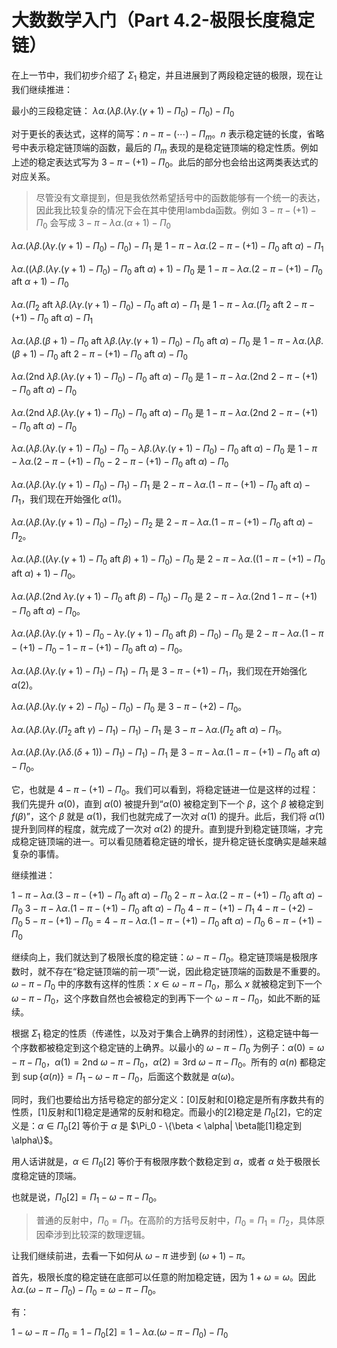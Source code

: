 # 大数数学入门（Part 4.2-极限长度稳定链）

在上一节中，我们初步介绍了 $\Sigma_1$ 稳定，并且进展到了两段稳定链的极限，现在让我们继续推进：

最小的三段稳定链：
$\lambda \alpha.(\lambda \beta.(\lambda \gamma.(\gamma + 1) - \Pi_0) - \Pi_0) - \Pi_0$

对于更长的表达式，这样的简写：$n-\pi-(\cdots)-\Pi_m$。$n$ 表示稳定链的长度，省略号中表示稳定链顶端的函数，最后的 $\Pi_m$ 表现的是稳定链顶端的稳定性质。例如上述的稳定表达式写为 $3-\pi-(+1)-\Pi_0$。此后的部分也会给出这两类表达式的对应关系。

> 尽管没有文章提到，但是我依然希望括号中的函数能够有一个统一的表达，因此我比较复杂的情况下会在其中使用lambda函数。例如 $3-\pi-(+1)-\Pi_0$ 会写成 $3-\pi-\lambda \alpha.(\alpha + 1) - \Pi_0$

$\lambda \alpha.(\lambda \beta.(\lambda \gamma.(\gamma + 1) - \Pi_0) - \Pi_0) - \Pi_1$
是 $1-\pi-\lambda \alpha.(2-\pi-(+1)-\Pi_0 \text{ aft } \alpha)-\Pi_1$

$\lambda \alpha.((\lambda \beta.(\lambda \gamma.(\gamma + 1) - \Pi_0) - \Pi_0 \text{ aft } \alpha) + 1) - \Pi_0$
是 $1-\pi-\lambda \alpha.(2-\pi-(+1)-\Pi_0 \text{ aft } \alpha + 1)-\Pi_0$

$\lambda \alpha.(\Pi_2 \text{ aft }\lambda \beta.(\lambda \gamma.(\gamma + 1) - \Pi_0) - \Pi_0 \text{ aft } \alpha) - \Pi_1$
是 $1-\pi-\lambda \alpha.(\Pi_2 \text{ aft } 2-\pi-(+1)-\Pi_0 \text{ aft } \alpha)-\Pi_1$

$\lambda \alpha.(\lambda \beta.(\beta + 1) - \Pi_0 \text{ aft }\lambda \beta.(\lambda \gamma.(\gamma + 1) - \Pi_0) - \Pi_0 \text{ aft } \alpha) - \Pi_0$
是 $1-\pi-\lambda \alpha.(\lambda \beta.(\beta + 1) - \Pi_0 \text{ aft } 2-\pi-(+1)-\Pi_0 \text{ aft } \alpha)-\Pi_0$

$\lambda \alpha.(\text{2nd }\lambda \beta.(\lambda \gamma.(\gamma + 1) - \Pi_0) - \Pi_0 \text{ aft } \alpha) - \Pi_0$
是 $1-\pi-\lambda \alpha.(\text{2nd } 2-\pi-(+1)-\Pi_0 \text{ aft } \alpha)-\Pi_0$

$\lambda \alpha.(\text{2nd }\lambda \beta.(\lambda \gamma.(\gamma + 1) - \Pi_0) - \Pi_0 \text{ aft } \alpha) - \Pi_0$
是 $1-\pi-\lambda \alpha.(\text{2nd } 2-\pi-(+1)-\Pi_0 \text{ aft } \alpha)-\Pi_0$

$\lambda \alpha.(\lambda \beta.(\lambda \gamma.(\gamma + 1) - \Pi_0) - \Pi_0 - \lambda \beta.(\lambda \gamma.(\gamma + 1) - \Pi_0) - \Pi_0 \text{ aft } \alpha) - \Pi_0$
是 $1-\pi-\lambda \alpha.(2-\pi-(+1)-\Pi_0-2-\pi-(+1)-\Pi_0 \text{ aft } \alpha)-\Pi_0$

$\lambda \alpha.(\lambda \beta.(\lambda \gamma.(\gamma + 1) - \Pi_0) - \Pi_1) - \Pi_1$
是 $2-\pi-\lambda\alpha.(1-\pi-(+1)-\Pi_0\text{ aft } \alpha)-\Pi_1$，我们现在开始强化 $\alpha(1)$。

$\lambda \alpha.(\lambda \beta.(\lambda \gamma.(\gamma + 1) - \Pi_0) - \Pi_2) - \Pi_2$
是 $2-\pi-\lambda\alpha.(1-\pi-(+1)-\Pi_0\text{ aft } \alpha)-\Pi_2$。

$\lambda \alpha.(\lambda \beta.((\lambda \gamma.(\gamma + 1) - \Pi_0 \text{ aft } \beta) + 1) - \Pi_0) - \Pi_0$
是 $2-\pi-\lambda\alpha.((1-\pi-(+1)-\Pi_0\text{ aft } \alpha) + 1)-\Pi_0$。

$\lambda \alpha.(\lambda \beta.(\text{2nd }\lambda \gamma.(\gamma + 1) - \Pi_0 \text{ aft } \beta) - \Pi_0) - \Pi_0$
是 $2-\pi-\lambda\alpha.(\text{2nd } 1-\pi-(+1)-\Pi_0\text{ aft } \alpha)-\Pi_0$。

$\lambda \alpha.(\lambda \beta.(\lambda \gamma.(\gamma + 1) - \Pi_0 - \lambda \gamma.(\gamma + 1) - \Pi_0 \text{ aft } \beta) - \Pi_0) - \Pi_0$
是 $2-\pi-\lambda\alpha.(1-\pi-(+1)-\Pi_0 - 1-\pi-(+1)-\Pi_0\text{ aft } \alpha)-\Pi_0$。

$\lambda \alpha.(\lambda \beta.(\lambda \gamma.(\gamma + 1) - \Pi_1) - \Pi_1) - \Pi_1$
是 $3-\pi-(+1)-\Pi_1$，我们现在开始强化 $\alpha(2)$。

$\lambda \alpha.(\lambda \beta.(\lambda \gamma.(\gamma + 2) - \Pi_0) - \Pi_0) - \Pi_0$
是 $3-\pi-(+2)-\Pi_0$。

$\lambda \alpha.(\lambda \beta.(\lambda \gamma.(\Pi_2 \text{ aft } \gamma) - \Pi_1) - \Pi_1) - \Pi_1$
是 $3-\pi-\lambda\alpha.(\Pi_2 \text{ aft }\alpha)-\Pi_1$。

$\lambda \alpha.(\lambda \beta.(\lambda \gamma.(\lambda \delta.(\delta + 1)) - \Pi_1) - \Pi_1) - \Pi_1$
是 $3-\pi-\lambda\alpha.(1-\pi-(+1)-\Pi_0 \text{ aft }\alpha)-\Pi_0$。

它，也就是 $4-\pi-(+1)-\Pi_0$。我们可以看到，将稳定链进一位是这样的过程：我们先提升 $\alpha(0)$，直到 $\alpha(0)$ 被提升到“$\alpha(0)$ 被稳定到下一个 $\beta$，这个 $\beta$ 被稳定到 $f(\beta)$”，这个 $\beta$ 就是 $\alpha(1)$，我们也就完成了一次对 $\alpha(1)$ 的提升。此后，我们将 $\alpha(1)$ 提升到同样的程度，就完成了一次对 $\alpha(2)$ 的提升。直到提升到稳定链顶端，才完成稳定链顶端的进一。可以看见随着稳定链的增长，提升稳定链长度确实是越来越复杂的事情。

继续推进：

$1-\pi-\lambda \alpha.(3-\pi-(+1)-\Pi_0 \text{ aft }\alpha)-\Pi_0$
$2-\pi-\lambda \alpha.(2-\pi-(+1)-\Pi_0 \text{ aft }\alpha)-\Pi_0$
$3-\pi-\lambda \alpha.(1-\pi-(+1)-\Pi_0 \text{ aft }\alpha)-\Pi_0$
$4-\pi-(+1)-\Pi_1$
$4-\pi-(+2)-\Pi_0$
$5-\pi-(+1)-\Pi_0 = 4-\pi-\lambda\alpha.(1-\pi-(+1)-\Pi_0 \text{ aft }\alpha)-\Pi_0$
$6-\pi-(+1)-\Pi_0$

继续向上，我们就达到了极限长度的稳定链：$\omega-\pi-\Pi_0$。稳定链顶端是极限序数时，就不存在“稳定链顶端的前一项”一说，因此稳定链顶端的函数是不重要的。$\omega-\pi-\Pi_0$ 中的序数有这样的性质：$x\in \omega-\pi-\Pi_0$，那么 $x$ 就被稳定到下一个 $\omega-\pi-\Pi_0$，这个序数自然也会被稳定的到再下一个 $\omega-\pi-\Pi_0$，如此不断的延续。

根据 $\Sigma_1$ 稳定的性质（传递性，以及对于集合上确界的封闭性），这稳定链中每一个序数都被稳定到这个稳定链的上确界。以最小的 $\omega-\pi-\Pi_0$ 为例子：$\alpha(0) = \omega-\pi-\Pi_0$，$\alpha(1) =\text{2nd } \omega-\pi-\Pi_0$，$\alpha(2) =\text{3rd } \omega-\pi-\Pi_0$。所有的 $\alpha(n)$ 都稳定到 $\sup\{\alpha(n)\} = \Pi_1 - \omega-\pi-\Pi_0$，后面这个数就是 $\alpha(\omega)$。

同时，我们也要给出方括号稳定的部分定义：[0]反射和[0]稳定是所有序数共有的性质，[1]反射和[1]稳定是通常的反射和稳定。而最小的[2]稳定是 $\Pi_0[2]$，它的定义是：$\alpha\in \Pi_0[2]$ 等价于 $\alpha$ 是 $\Pi_0 - \{\beta < \alpha| \beta能[1]稳定到 \alpha\}$。

用人话讲就是，$\alpha\in \Pi_0[2]$ 等价于有极限序数个数稳定到 $\alpha$，或者 $\alpha$ 处于极限长度稳定链的顶端。

也就是说，$\Pi_0[2] = \Pi_1 - \omega-\pi-\Pi_0$。

> 普通的反射中，$\Pi_0 = \Pi_1$。在高阶的方括号反射中，$\Pi_0 =\Pi_1=\Pi_2$，具体原因牵涉到比较深的数理逻辑。

让我们继续前进，去看一下如何从 $\omega-\pi$ 进步到 $(\omega+1)-\pi$。

首先，极限长度的稳定链在底部可以任意的附加稳定链，因为 $1+\omega = \omega$。因此 $\lambda\alpha.(\omega-\pi-\Pi_0) - \Pi_0 = \omega-\pi-\Pi_0$。

有：

$1-\omega-\pi-\Pi_0 = 1-\Pi_0[2] = 1-\lambda\alpha.(\omega-\pi-\Pi_0) - \Pi_0$